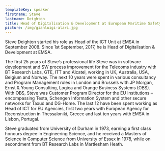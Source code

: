 ```yaml
---
templateKey: speaker
firstname: Steve
lastname: Deighton
title: Head of Digitalisation & Development at European Maritime Safety Agency
picture: /img/gianluigi-alari.jpg
---
```

Steve Deighton started his role as Head of the ICT Unit at EMSA in September 2008. Since 1st September, 2017, he is Head of Digitalisation & Development at EMSA.

The first 25 years of Steve’s professional life Steve was in software development and SW process improvement for the Telecoms industry with BT Research Labs, GTE, ITT and Alcatel, working in UK, Australia, USA, Belgium and Norway. The next 10 years were spent in various consultancy and Program Management roles in London and Brussels with JP Morgan, Ernst & Young Consulting, Logica and Orange Business Systems (OBS). With OBS, Steve was Customer Program Director for the EU Institutions – encompassing Testa, Schengen Information System and other secure networks for Taxud and DG-Home. The last 12 have been spent working as Head of ICT for EU Agencies, first two years with European Agency for Reconstruction in Thessaloniki, Greece and last ten years with EMSA in Lisbon, Portugal.

Steve graduated from University of Durham in 1973, earning a first class honours degree in Engineering Science, and he received a Masters of Science in Computer Science from University of Essex in 1978, while on secondment from BT Research Labs in Martlesham Heath.
